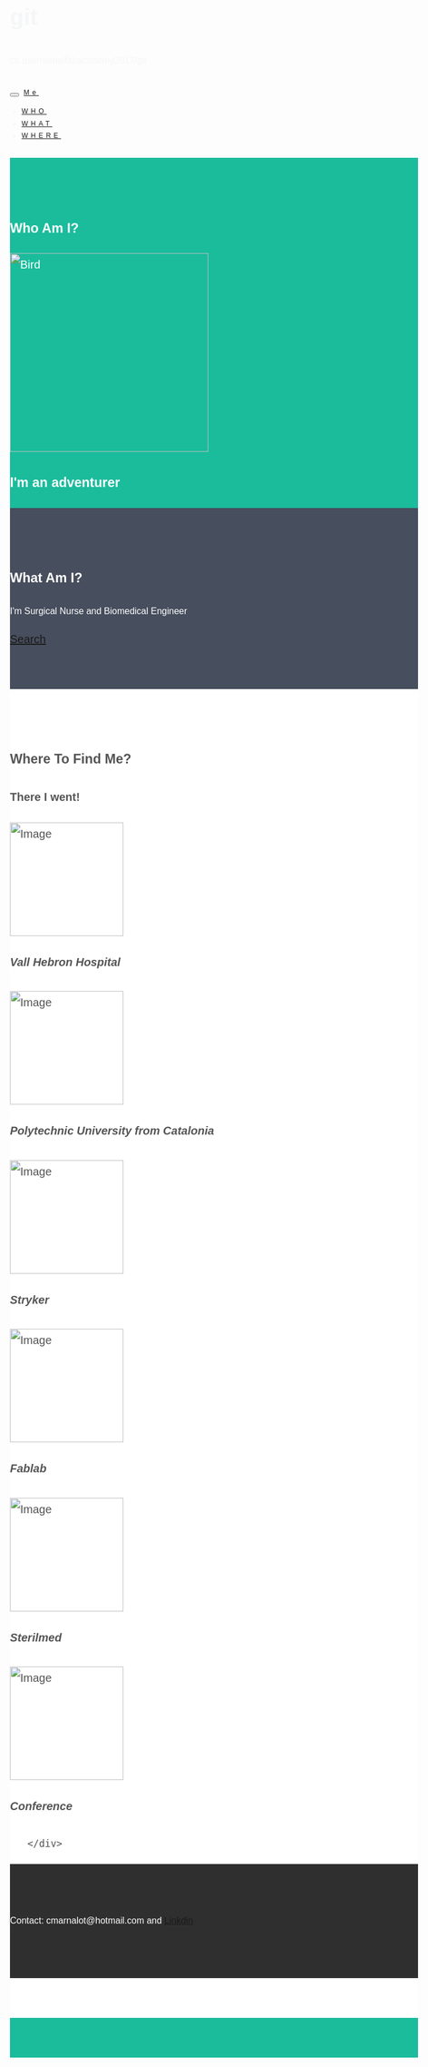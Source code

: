 # git
cd username/fabacademy2017/git

<!DOCTYPE html>
<html lang="en">
<head>
  <title>Bootstrap Theme Simply Me</title>
  <meta charset="utf-8">
  <meta name="viewport" content="width=device-width, initial-scale=1">
  <link 
	rel="stylesheet" href="https://maxcdn.bootstrapcdn.com/bootstrap/3.3.7/css/bootstrap.min.css">
  <script 
	src="https://ajax.googleapis.com/ajax/libs/jquery/1.12.4/jquery.min.js"></script>
  <script 
	src="https://maxcdn.bootstrapcdn.com/bootstrap/3.3.7/js/bootstrap.min.js"></script>


<style>   /* content inside containers, first there is the font */
body {
      font: 20px Montserrat, sans-serif;
      line-height: 1.8;
      color: #f5f6f7;
  }
  p {font-size: 16px;}
  .margin {margin-bottom: 45px;}

.bg-1 { 
    background-color: #1abc9c; /* Green */
    color: #ffffff;
}
.bg-2 { 
    background-color: #474e5d; /* Dark Blue */
    color: #ffffff;
}
.bg-3 { 
    background-color: #ffffff; /* White */
    color: #555555;
}
.bg-4 { 
      background-color: #2f2f2f;
      color: #fff;
  }
  .container-fluid {		/* Add space to the page */
      padding-top: 70px;
      padding-bottom: 70px;
}
.navbar {
      padding-top: 15px;
      padding-bottom: 15px;
      border: 0;
      border-radius: 0;
      margin-bottom: 0;
      font-size: 12px;
      letter-spacing: 5px;
}
  .navbar-nav  li a:hover {
      color: #1abc9c !important;
}
</style>
</head>

<body>

<!-- Navbar -->
   <nav class="navbar navbar-default">
     <div class="container">
       <div class="navbar-header">
         <button type="button" class="navbar-toggle" data-toggle="collapse" data-target="#myNavbar">
            <span class="icon-bar"></span>
       	    <span class="icon-bar"></span>
            <span class="icon-bar"></span>                        
         </button>
         <a class="navbar-brand" href="#">Me</a>
      </div>
      <div class="collapse navbar-collapse" id="myNavbar">
         <ul class="nav navbar-nav navbar-right">
            <li><a href="#">WHO</a></li>
            <li><a href="#">WHAT</a></li>
            <li><a href="#">WHERE</a></li>
        </ul>
      </div>
    </div>
  </nav>

<!-- First Container -->
  <div class="bg-1">
  <div class="container-fluid text-center">
	<h3>Who Am I?</h3>
	<img src="https://static.artfire.com/uploads/product/3/723/6723/9006723/9006723/large/100_large_red_origami_cranes_6cc76787.jpg" 
		class="img-circle"  
		alt="Bird"
		width="350" height="350">
	<h3>I'm an adventurer</h3>

<!-- Second Container -->
  <div class="container-fluid bg-2 text-center">
  	<h3>What Am I?</h3>
  	<p>I'm Surgical Nurse and Biomedical Engineer</p>
        <a href="#" class="btn btn-default btn-lg">
      <span class="glyphicon glyphicon-search"></span> 
      Search</a>  						
  </div>

<!-- Third Container (Grid) --> 
 <div class="container-fluid bg-3 text-center">
  	<h3>Where To Find Me?</h3>
	<h4>There I went!</h4>
	<div class="row">
   	 <div class="col-sm-3">
      		<img src="http://tinyurl.com/lynedhm" 
		class="img-circle"
                width="200" height="200"
		alt="Image">
		<h5>Vall Hebron Hospital</h5>
         </div>
         <div class="col-sm-3">
      		<img src="http://tinyurl.com/n22tmlc" 
		class="img-circle"
		width="200" height="200"
		alt="Image">
         	<h5>Polytechnic University from Catalonia</h5>
         </div>
         <div class="col-sm-3"> 
                <img src="http://tinyurl.com/kxkqjo2" 
		class="img-circle"
		width="200" height="200"
		alt="Image">
		<h5>Stryker</h5>
         </div>
	 <div class="col-sm-3"> 
                <img src="http://tinyurl.com/km8rfmt" 
		class="img-circle"
		width="200" height="200"
		alt="Image">
		<h5>Fablab</h5>
         </div>
       <div class="col-sm-3"> 
                <img src="http://www.bestourism.com/img/items/big/526/Baltimore_Aerial-view_2090.jpg" 
		class="img-circle"
		width="200" height="200"
		alt="Image">
		<h5>Sterilmed</h5>
         </div>
         <div class="col-sm-3"> 
                <img src="https://images.tandf.co.uk/common/jackets/amazon/978113802/9781138027848.jpg" 
		class="img-circle"
		width="200" height="200"
		alt="Image">
		<h5>Conference</h5>
         </div>
         
       </div>
  	   
  </div>

<!-- Footer -->
<footer class="container-fluid bg-4 text-center">
  <p>Contact: cmarnalot@hotmail.com and <a 
	href="https://www.linkedin.com/in/bioedric/">Linkdin</a></p> 
</footer>


</body>
</html>
